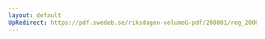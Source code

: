 ```yaml
---
layout: default
UpRedirect: https://pdf.swedeb.se/riksdagen-volumeG-pdf/200001/reg_200001/reg_200001_0342.pdf
---
```

